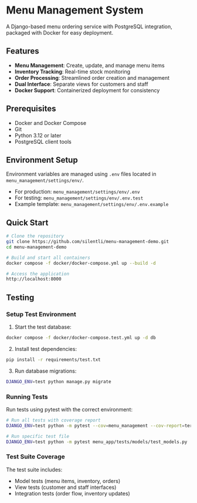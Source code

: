 # Menu Management System

A Django-based menu ordering service with PostgreSQL integration, packaged with Docker for easy deployment.

## Features

- **Menu Management**: Create, update, and manage menu items
- **Inventory Tracking**: Real-time stock monitoring
- **Order Processing**: Streamlined order creation and management
- **Dual Interface**: Separate views for customers and staff
- **Docker Support**: Containerized deployment for consistency

## Prerequisites

- Docker and Docker Compose
- Git
- Python 3.12 or later
- PostgreSQL client tools

## Environment Setup

Environment variables are managed using `.env` files located in `menu_management/settings/env/`.

- For production: `menu_management/settings/env/.env`
- For testing: `menu_management/settings/env/.env.test`
- Example template: `menu_management/settings/env/.env.example`

## Quick Start

```bash
# Clone the repository
git clone https://github.com/silentli/menu-management-demo.git
cd menu-management-demo

# Build and start all containers
docker compose -f docker/docker-compose.yml up --build -d

# Access the application
http://localhost:8000
```

## Testing

### Setup Test Environment

1. Start the test database:
```bash
docker compose -f docker/docker-compose.test.yml up -d db
```

2. Install test dependencies:
```bash
pip install -r requirements/test.txt
```

3. Run database migrations:
```bash
DJANGO_ENV=test python manage.py migrate
```

### Running Tests

Run tests using pytest with the correct environment:

```bash
# Run all tests with coverage report
DJANGO_ENV=test python -m pytest --cov=menu_management --cov-report=term-missing

# Run specific test file
DJANGO_ENV=test python -m pytest menu_app/tests/models/test_models.py
```

### Test Suite Coverage

The test suite includes:
- Model tests (menu items, inventory, orders)
- View tests (customer and staff interfaces)
- Integration tests (order flow, inventory updates)
